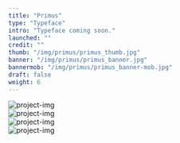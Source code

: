 ```yaml
---
title: "Primus"
type: "Typeface"
intro: "Typeface coming soon."
launched: ""
credit: ""
thumb: "/img/primus/primus_thumb.jpg"
banner: "/img/primus/primus_banner.jpg"
bannermob: "/img/primus/primus_banner-mob.jpg"
draft: false
weight: 6
---
```

<div class="row">
    <div class="col-xs-12">
        <picture>
            <source media="(max-width: 767px)" srcset="/img/primus/primus_uppercase-mob.jpg">
            <source media="(min-width: 768px)" srcset="/img/primus/primus_uppercase.jpg">
            <img src="/img/primus/primus_uppercase.jpg" alt="project-img" class="project-img">
        </picture>
    </div>
</div>
<div class="row">
    <div class="col-xs-12 col-sm-8">
        <picture>
            <source media="(max-width: 767px)" srcset="/img/primus/primus_a-mob.jpg">
            <source media="(min-width: 768px)" srcset="/img/primus/primus_a.jpg">
            <img src="/img/primus/primus_a.jpg" alt="project-img" class="project-img">
        </picture>
    </div>
</div>
<div class="row end-xs">
    <div class="col-xs-12 col-sm-8">
        <picture>
            <source media="(max-width: 767px)" srcset="/img/primus/primus_q-mob.jpg">
            <source media="(min-width: 768px)" srcset="/img/primus/primus_q.jpg">
            <img src="/img/primus/primus_q.jpg" alt="project-img" class="project-img">
        </picture>
    </div>
</div>
<div class="row">
    <div class="col-xs-12 col-sm-8">
        <picture>
            <source media="(max-width: 767px)" srcset="/img/primus/primus_r-mob.jpg">
            <source media="(min-width: 768px)" srcset="/img/primus/primus_r.jpg">
            <img src="/img/primus/primus_r.jpg" alt="project-img" class="project-img">
        </picture>
    </div>
</div>
